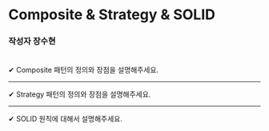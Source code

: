 # Composite & Strategy & SOLID

### **작성자 장수현** <br><br>

✔ Composite 패턴의 정의와 장점을 설명해주세요.

---

✔ Strategy 패턴의 정의와 장점을 설명해주세요.

---

✔ SOLID 원칙에 대해서 설명해주세요.